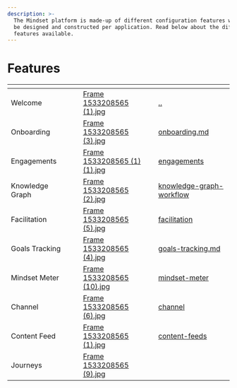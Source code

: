 ```yaml
---
description: >-
  The Mindset platform is made-up of different configuration features which can
  be designed and constructed per application. Read below about the different
  features available.
---
```


# Features

<table data-view="cards"><thead><tr><th></th><th></th><th></th><th data-hidden data-card-cover data-type="files"></th><th data-hidden data-card-target data-type="content-ref"></th></tr></thead><tbody><tr><td>Welcome</td><td></td><td></td><td><a href="../../.gitbook/assets/Frame 1533208565 (1).jpg">Frame 1533208565 (1).jpg</a></td><td><a href="../../">..</a></td></tr><tr><td>Onboarding</td><td></td><td></td><td><a href="../../.gitbook/assets/Frame 1533208565 (3).jpg">Frame 1533208565 (3).jpg</a></td><td><a href="onboarding.md">onboarding.md</a></td></tr><tr><td>Engagements</td><td></td><td></td><td><a href="../../.gitbook/assets/Frame 1533208565 (1) (1).jpg">Frame 1533208565 (1) (1).jpg</a></td><td><a href="engagements/">engagements</a></td></tr><tr><td>Knowledge Graph</td><td></td><td></td><td><a href="../../.gitbook/assets/Frame 1533208565 (2).jpg">Frame 1533208565 (2).jpg</a></td><td><a href="knowledge-graph-workflow/">knowledge-graph-workflow</a></td></tr><tr><td>Facilitation</td><td></td><td></td><td><a href="../../.gitbook/assets/Frame 1533208565 (5).jpg">Frame 1533208565 (5).jpg</a></td><td><a href="facilitation/">facilitation</a></td></tr><tr><td>Goals Tracking</td><td></td><td></td><td><a href="../../.gitbook/assets/Frame 1533208565 (4).jpg">Frame 1533208565 (4).jpg</a></td><td><a href="goals-tracking.md">goals-tracking.md</a></td></tr><tr><td>Mindset Meter</td><td></td><td></td><td><a href="../../.gitbook/assets/Frame 1533208565 (10).jpg">Frame 1533208565 (10).jpg</a></td><td><a href="mindset-meter/">mindset-meter</a></td></tr><tr><td>Channel</td><td></td><td></td><td><a href="../../.gitbook/assets/Frame 1533208565 (6).jpg">Frame 1533208565 (6).jpg</a></td><td><a href="channel/">channel</a></td></tr><tr><td>Content Feed</td><td></td><td></td><td><a href="../../.gitbook/assets/Frame 1533208565 (1).jpg">Frame 1533208565 (1).jpg</a></td><td><a href="content-feeds/">content-feeds</a></td></tr><tr><td>Journeys</td><td></td><td></td><td><a href="../../.gitbook/assets/Frame 1533208565 (9).jpg">Frame 1533208565 (9).jpg</a></td><td></td></tr></tbody></table>
